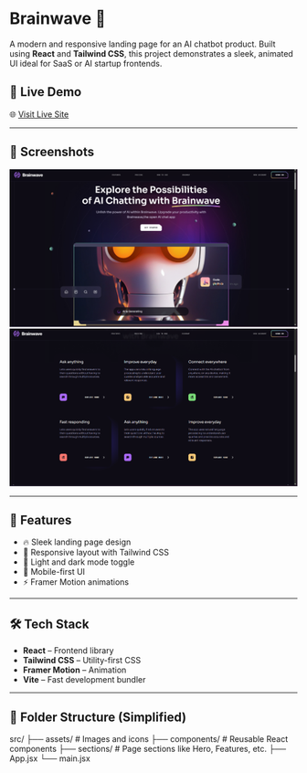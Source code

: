 # Brainwave 💬

A modern and responsive landing page for an AI chatbot product. Built using **React** and **Tailwind CSS**, this project demonstrates a sleek, animated UI ideal for SaaS or AI startup frontends.

## 🚀 Live Demo

🌐 [Visit Live Site](https://brainwave-one-weld.vercel.app/)

---

## 📸 Screenshots

![Hero Section](./screenshots/image.png)
![Section](./screenshots/image2.png)


---

## 🧠 Features

- 🔥 Sleek landing page design
- 🎨 Responsive layout with Tailwind CSS
- 🌙 Light and dark mode toggle
- 📱 Mobile-first UI
- ⚡️ Framer Motion animations

---

## 🛠️ Tech Stack

- **React** – Frontend library
- **Tailwind CSS** – Utility-first CSS
- **Framer Motion** – Animation
- **Vite** – Fast development bundler

---

## 📂 Folder Structure (Simplified)
src/
├── assets/ # Images and icons
├── components/ # Reusable React components
├── sections/ # Page sections like Hero, Features, etc.
├── App.jsx
└── main.jsx
